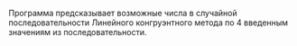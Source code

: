 Программа предсказывает возможные числа в случайной последовательности Линейного конгруэнтного метода по 4 введенным значениям из последовательности.
